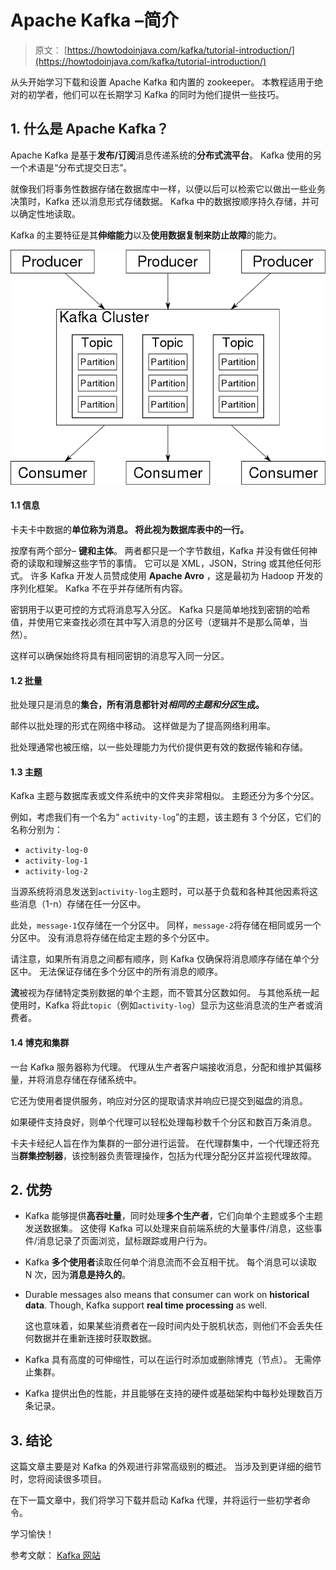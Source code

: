 # Apache Kafka –简介

> 原文： [https://howtodoinjava.com/kafka/tutorial-introduction/](https://howtodoinjava.com/kafka/tutorial-introduction/)

从头开始学习下载和设置 Apache Kafka 和内置的 zookeeper。 本教程适用于绝对的初学者，他们可以在长期学习 Kafka 的同时为他们提供一些技巧。

## 1\. 什么是 Apache Kafka？

Apache Kafka 是基于**发布/订阅**消息传递系统的**分布式流平台**。 Kafka 使用的另一个术语是“分布式提交日志”。

就像我们将事务性数据存储在数据库中一样，以便以后可以检索它以做出一些业务决策时，Kafka 还以消息形式存储数据。 Kafka 中的数据按顺序持久存储，并可以确定性地读取。

Kafka 的主要特征是其**伸缩能力**以及**使用数据复制来防止故障**的能力。

![Overview_of_Apache_Kafka](img/f67b5db38d147afce2ac3c92549d7535.png)

#### 1.1 信息

卡夫卡中数据的**单位称为消息。 将此视为数据库表中的一行。**

按摩有两个部分– **键和主体**。 两者都只是一个字节数组，Kafka 并没有做任何神奇的读取和理解这些字节的事情。 它可以是 XML，JSON，String 或其他任何形式。 许多 Kafka 开发人员赞成使用 **Apache Avro** ，这是最初为 Hadoop 开发的序列化框架。 Kafka 不在乎并存储所有内容。

密钥用于以更可控的方式将消息写入分区。 Kafka 只是简单地找到密钥的哈希值，并使用它来查找必须在其中写入消息的分区号（逻辑并不是那么简单，当然）。

这样可以确保始终将具有相同密钥的消息写入同一分区。

#### 1.2 批量

批处理只是消息的**集合，所有消息都针对*相同的主题和分区*生成。**

邮件以批处理的形式在网络中移动。 这样做是为了提高网络利用率。

批处理通常也被压缩，以一些处理能力为代价提供更有效的数据传输和存储。

#### 1.3 主题

Kafka 主题与数据库表或文件系统中的文件夹非常相似。 主题还分为多个分区。

例如，考虑我们有一个名为“ `activity-log`”的主题，该主题有 3 个分区，它们的名称分别为：

*   `activity-log-0`
*   `activity-log-1`
*   `activity-log-2`

当源系统将消息发送到`activity-log`主题时，可以基于负载和各种其他因素将这些消息（1-n）存储在任一分区中。

此处，`message-1`仅存储在一个分区中。 同样，`message-2`将存储在相同或另一个分区中。 没有消息将存储在给定主题的多个分区中。

请注意，如果所有消息之间都有顺序，则 Kafka 仅确保将消息顺序存储在单个分区中。 无法保证存储在多个分区中的所有消息的顺序。

**流**被视为存储特定类别数据的单个主题，而不管其分区数如何。 与其他系统一起使用时，Kafka 将此`topic`（例如`activity-log`）显示为这些消息流的生产者或消费者。

#### 1.4 博克和集群

一台 Kafka 服务器称为代理。 代理从生产者客户端接收消息，分配和维护其偏移量，并将消息存储在存储系统中。

它还为使用者提供服务，响应对分区的提取请求并响应已提交到磁盘的消息。

如果硬件支持良好，则单个代理可以轻松处理每秒数千个分区和数百万条消息。

卡夫卡经纪人旨在作为集群的一部分进行运营。 在代理群集中，一个代理还将充当**群集控制器**，该控制器负责管理操作，包括为代理分配分区并监视代理故障。

## 2\. 优势

*   Kafka 能够提供**高吞吐量**，同时处理**多个生产者**，它们向单个主题或多个主题发送数据集。 这使得 Kafka 可以处理来自前端系统的大量事件/消息，这些事件/消息记录了页面浏览，鼠标跟踪或用户行为。
*   Kafka **多个使用者**读取任何单个消息流而不会互相干扰。 每个消息可以读取 N 次，因为**消息是持久的**。
*   Durable messages also means that consumer can work on **historical data**. Though, Kafka support **real time processing** as well.

    这也意味着，如果某些消费者在一段时间内处于脱机状态，则他们不会丢失任何数据并在重新连接时获取数据。

*   Kafka 具有高度的可伸缩性，可以在运行时添加或删除博克（节点）。 无需停止集群。
*   Kafka 提供出色的性能，并且能够在支持的硬件或基础架构中每秒处理数百万条记录。

## 3\. 结论

这篇文章主要是对 Kafka 的外观进行非常高级别的概述。 当涉及到更详细的细节时，您将阅读很多项目。

在下一篇文章中，我们将学习下载并启动 Kafka 代理，并将运行一些初学者命令。

学习愉快！

参考文献： [Kafka 网站](https://kafka.apache.org/intro)